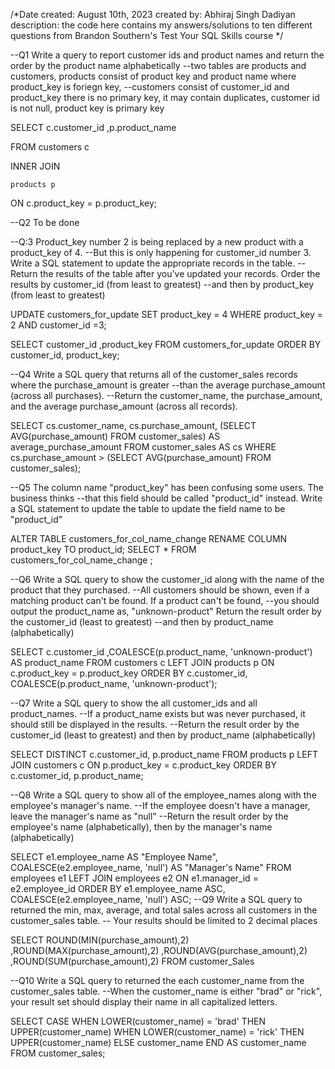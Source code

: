 /*Date created: August 10th, 2023
created by: Abhiraj Singh Dadiyan
description: the code here contains my answers/solutions to ten different questions from Brandon Southern's Test Your SQL Skills course */

--Q1 Write a query to report customer ids and product names and return the order by the product name alphabetically
--two tables are products and customers, products consist of product key and product name where product_key is foriegn key, 
--customers consist of customer_id and product_key there is no primary key, it may contain duplicates, customer id is not null, product key is primary key

SELECT
	 c.customer_id
    	,p.product_name
    
FROM
     	customers c
 
INNER JOIN 
		
  	products p
ON
	c.product_key = p.product_key;

--Q2 To be done

--Q:3 Product_key number 2 is being replaced by a new product with a product_key of 4. 
--But this is only happening for customer_id number 3. Write a SQL statement to update the appropriate records in the table.
--Return the results of the table after you've updated your records. Order the results by customer_id (from least to greatest) 
--and then by product_key (from least to greatest) 

UPDATE
	customers_for_update
SET
	product_key = 4
WHERE
	product_key = 2
AND
  	customer_id =3;

SELECT
	  customer_id
   ,product_key
FROM
	customers_for_update
ORDER BY
	customer_id, product_key;

--Q4  Write a SQL query that returns all of the customer_sales records where the purchase_amount is greater
--than the average purchase_amount (across all purchases).
--Return the customer_name, the purchase_amount, and the average purchase_amount (across all records). 

SELECT
    cs.customer_name, 
    cs.purchase_amount,
    (SELECT AVG(purchase_amount) FROM customer_sales) AS average_purchase_amount
FROM 
    customer_sales AS cs
WHERE 
    cs.purchase_amount > (SELECT AVG(purchase_amount) FROM customer_sales);


--Q5 The column name "product_key" has been confusing some users. The business thinks
--that this field should be called "product_id" instead. Write a SQL statement to update the table to update the field name to be "product_id" 

ALTER TABLE
  customers_for_col_name_change 
        RENAME COLUMN product_key TO product_id;
SELECT
	*
FROM
	customers_for_col_name_change
;

--Q6  Write a SQL query to show the customer_id along with the name of the product that they purchased.
--All customers should be shown, even if a matching product can't be found. If a product can't be found, 
--you should output the product_name as, "unknown-product" Return the result order by the customer_id (least to greatest)
--and then by product_name (alphabetically) 

SELECT 
    c.customer_id
  ,COALESCE(p.product_name, 'unknown-product') AS    product_name
FROM 
    customers c
LEFT JOIN 
    products p 
ON 
	c.product_key = p.product_key
ORDER BY 
    c.customer_id, 
    COALESCE(p.product_name, 'unknown-product');

--Q7 Write a SQL query to show the all customer_ids and all product_names. 
--If a product_name exists but was never purchased, it should still be displayed in the results.
--Return the result order by the customer_id (least to greatest) and then by product_name (alphabetically) 

SELECT 
    DISTINCT c.customer_id,
    p.product_name
FROM 
    products p
LEFT JOIN 
    customers c 
ON 
	p.product_key = c.product_key
ORDER BY 
    c.customer_id, 
    p.product_name;

--Q8 Write a SQL query to show all of the employee_names along with the employee's manager's name. 
--If the employee doesn't have a manager, leave the manager's name as "null"
--Return the result order by the employee's name (alphabetically), then by the manager's name (alphabetically) 

SELECT
    e1.employee_name AS "Employee Name",
    COALESCE(e2.employee_name, 'null') AS "Manager's Name"
FROM
    employees e1
LEFT JOIN
    employees e2 ON e1.manager_id = e2.employee_id
ORDER BY
    e1.employee_name ASC,
    COALESCE(e2.employee_name, 'null') ASC;
--Q9 Write a SQL query to returned the min, max, average, and total sales across all customers in the customer_sales table.
-- Your results should be limited to 2 decimal places
  
SELECT
   ROUND(MIN(purchase_amount),2)
  ,ROUND(MAX(purchase_amount),2)
  ,ROUND(AVG(purchase_amount),2)
  ,ROUND(SUM(purchase_amount),2)
FROM
	customer_Sales

--Q10 Write a SQL query to returned the each customer_name from the customer_sales table.
--When the customer_name is either "brad" or "rick", your result set should display their name in all capitalized letters. 

SELECT 
    CASE 
        WHEN LOWER(customer_name) = 'brad' THEN UPPER(customer_name)
        WHEN LOWER(customer_name) = 'rick' THEN UPPER(customer_name)
        ELSE customer_name 
    END AS customer_name
FROM 
    customer_sales;
